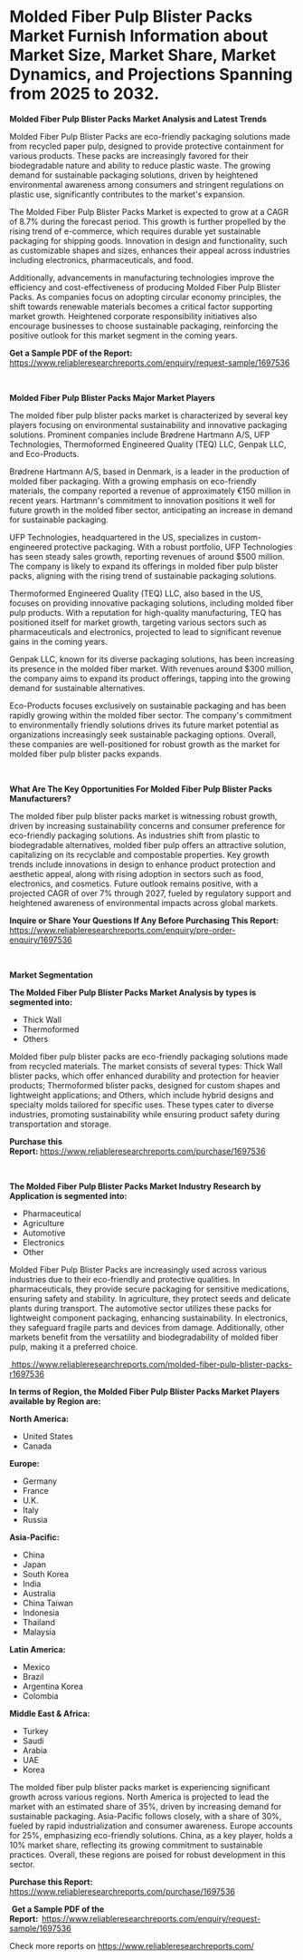 <p><h1>Molded Fiber Pulp Blister Packs Market Furnish Information about Market Size, Market Share, Market Dynamics, and Projections Spanning from 2025 to 2032.</h1></p><p><strong>Molded Fiber Pulp Blister Packs Market Analysis and Latest Trends</strong></p>
<p><p>Molded Fiber Pulp Blister Packs are eco-friendly packaging solutions made from recycled paper pulp, designed to provide protective containment for various products. These packs are increasingly favored for their biodegradable nature and ability to reduce plastic waste. The growing demand for sustainable packaging solutions, driven by heightened environmental awareness among consumers and stringent regulations on plastic use, significantly contributes to the market's expansion.</p><p>The Molded Fiber Pulp Blister Packs Market is expected to grow at a CAGR of 8.7% during the forecast period. This growth is further propelled by the rising trend of e-commerce, which requires durable yet sustainable packaging for shipping goods. Innovation in design and functionality, such as customizable shapes and sizes, enhances their appeal across industries including electronics, pharmaceuticals, and food.</p><p>Additionally, advancements in manufacturing technologies improve the efficiency and cost-effectiveness of producing Molded Fiber Pulp Blister Packs. As companies focus on adopting circular economy principles, the shift towards renewable materials becomes a critical factor supporting market growth. Heightened corporate responsibility initiatives also encourage businesses to choose sustainable packaging, reinforcing the positive outlook for this market segment in the coming years.</p></p>
<p><strong>Get a Sample PDF of the Report:&nbsp;</strong> <a href="https://www.reliableresearchreports.com/enquiry/request-sample/1697536?utm_campaign=2960&utm_medium=2&utm_source=Github&utm_content=ia&utm_term=24032025&utm_id=molded-fiber-pulp-blister-packs">https://www.reliableresearchreports.com/enquiry/request-sample/1697536</a></p>
<p>&nbsp;</p>
<p><strong>Molded Fiber Pulp Blister Packs Major Market Players</strong></p>
<p><p>The molded fiber pulp blister packs market is characterized by several key players focusing on environmental sustainability and innovative packaging solutions. Prominent companies include Brødrene Hartmann A/S, UFP Technologies, Thermoformed Engineered Quality (TEQ) LLC, Genpak LLC, and Eco-Products.</p><p>Brødrene Hartmann A/S, based in Denmark, is a leader in the production of molded fiber packaging. With a growing emphasis on eco-friendly materials, the company reported a revenue of approximately €150 million in recent years. Hartmann's commitment to innovation positions it well for future growth in the molded fiber sector, anticipating an increase in demand for sustainable packaging.</p><p>UFP Technologies, headquartered in the US, specializes in custom-engineered protective packaging. With a robust portfolio, UFP Technologies has seen steady sales growth, reporting revenues of around $500 million. The company is likely to expand its offerings in molded fiber pulp blister packs, aligning with the rising trend of sustainable packaging solutions.</p><p>Thermoformed Engineered Quality (TEQ) LLC, also based in the US, focuses on providing innovative packaging solutions, including molded fiber pulp products. With a reputation for high-quality manufacturing, TEQ has positioned itself for market growth, targeting various sectors such as pharmaceuticals and electronics, projected to lead to significant revenue gains in the coming years.</p><p>Genpak LLC, known for its diverse packaging solutions, has been increasing its presence in the molded fiber market. With revenues around $300 million, the company aims to expand its product offerings, tapping into the growing demand for sustainable alternatives.</p><p>Eco-Products focuses exclusively on sustainable packaging and has been rapidly growing within the molded fiber sector. The company's commitment to environmentally friendly solutions drives its future market potential as organizations increasingly seek sustainable packaging options. Overall, these companies are well-positioned for robust growth as the market for molded fiber pulp blister packs expands.</p></p>
<p>&nbsp;</p>
<p><strong>What Are The Key Opportunities For Molded Fiber Pulp Blister Packs Manufacturers?</strong></p>
<p><p>The molded fiber pulp blister packs market is witnessing robust growth, driven by increasing sustainability concerns and consumer preference for eco-friendly packaging solutions. As industries shift from plastic to biodegradable alternatives, molded fiber pulp offers an attractive solution, capitalizing on its recyclable and compostable properties. Key growth trends include innovations in design to enhance product protection and aesthetic appeal, along with rising adoption in sectors such as food, electronics, and cosmetics. Future outlook remains positive, with a projected CAGR of over 7% through 2027, fueled by regulatory support and heightened awareness of environmental impacts across global markets.</p></p>
<p><strong>Inquire or Share Your Questions If Any Before Purchasing This Report:</strong> <a href="https://www.reliableresearchreports.com/enquiry/pre-order-enquiry/1697536?utm_campaign=2960&utm_medium=2&utm_source=Github&utm_content=ia&utm_term=24032025&utm_id=molded-fiber-pulp-blister-packs">https://www.reliableresearchreports.com/enquiry/pre-order-enquiry/1697536</a></p>
<p>&nbsp;</p>
<p><strong>Market Segmentation</strong></p>
<p><strong>The Molded Fiber Pulp Blister Packs Market Analysis by types is segmented into:</strong></p>
<p><ul><li>Thick Wall</li><li>Thermoformed</li><li>Others</li></ul></p>
<p><p>Molded fiber pulp blister packs are eco-friendly packaging solutions made from recycled materials. The market consists of several types: Thick Wall blister packs, which offer enhanced durability and protection for heavier products; Thermoformed blister packs, designed for custom shapes and lightweight applications; and Others, which include hybrid designs and specialty molds tailored for specific uses. These types cater to diverse industries, promoting sustainability while ensuring product safety during transportation and storage.</p></p>
<p><strong>Purchase this Report:&nbsp;</strong><a href="https://www.reliableresearchreports.com/purchase/1697536?utm_campaign=2960&utm_medium=2&utm_source=Github&utm_content=ia&utm_term=24032025&utm_id=molded-fiber-pulp-blister-packs">https://www.reliableresearchreports.com/purchase/1697536</a></p>
<p>&nbsp;</p>
<p><strong>The Molded Fiber Pulp Blister Packs Market Industry Research by Application is segmented into:</strong></p>
<p><ul><li>Pharmaceutical</li><li>Agriculture</li><li>Automotive</li><li>Electronics</li><li>Other</li></ul></p>
<p><p>Molded Fiber Pulp Blister Packs are increasingly used across various industries due to their eco-friendly and protective qualities. In pharmaceuticals, they provide secure packaging for sensitive medications, ensuring safety and stability. In agriculture, they protect seeds and delicate plants during transport. The automotive sector utilizes these packs for lightweight component packaging, enhancing sustainability. In electronics, they safeguard fragile parts and devices from damage. Additionally, other markets benefit from the versatility and biodegradability of molded fiber pulp, making it a preferred choice.</p></p>
<p><a href="https://www.reliableresearchreports.com/molded-fiber-pulp-blister-packs-r1697536?utm_campaign=2960&utm_medium=2&utm_source=Github&utm_content=ia&utm_term=24032025&utm_id=molded-fiber-pulp-blister-packs">&nbsp;https://www.reliableresearchreports.com/molded-fiber-pulp-blister-packs-r1697536</a></p>
<p><strong>In terms of Region, the Molded Fiber Pulp Blister Packs Market Players available by Region are:</strong></p>
<p>
    <p> <strong> North America: </strong>
        <ul>
            <li>United States</li>
            <li>Canada</li>
        </ul>
        </p> 
    <p> <strong> Europe: </strong>
        <ul>
            <li>Germany</li>
            <li>France</li>
            <li>U.K.</li>
            <li>Italy</li>
            <li>Russia</li>
        </ul>
        </p> 
    <p> <strong> Asia-Pacific: </strong>
        <ul>
            <li>China</li>
            <li>Japan</li>
            <li>South Korea</li>
            <li>India</li>
            <li>Australia</li>
            <li>China Taiwan</li>
            <li>Indonesia</li>
            <li>Thailand</li>
            <li>Malaysia</li>
        </ul>
        </p> 
    <p> <strong> Latin America: </strong>
        <ul>
            <li>Mexico</li>
            <li>Brazil</li>
            <li>Argentina Korea</li>
            <li>Colombia</li>
        </ul>
        </p> 
    <p> <strong> Middle East & Africa: </strong>
        <ul>
            <li>Turkey</li>
            <li>Saudi</li>
            <li>Arabia</li>
            <li>UAE</li>
            <li>Korea</li>
        </ul>
    </p>
    </p>
<p><p>The molded fiber pulp blister packs market is experiencing significant growth across various regions. North America is projected to lead the market with an estimated share of 35%, driven by increasing demand for sustainable packaging. Asia-Pacific follows closely, with a share of 30%, fueled by rapid industrialization and consumer awareness. Europe accounts for 25%, emphasizing eco-friendly solutions. China, as a key player, holds a 10% market share, reflecting its growing commitment to sustainable practices. Overall, these regions are poised for robust development in this sector.</p></p>
<p><strong>Purchase this Report: </strong><a href="https://www.reliableresearchreports.com/purchase/1697536?utm_campaign=2960&utm_medium=2&utm_source=Github&utm_content=ia&utm_term=24032025&utm_id=molded-fiber-pulp-blister-packs">https://www.reliableresearchreports.com/purchase/1697536</a></p>
<p>&nbsp;<strong>Get a Sample PDF of the Report:&nbsp;&nbsp;</strong><a href="https://www.reliableresearchreports.com/enquiry/request-sample/1697536?utm_campaign=2960&utm_medium=2&utm_source=Github&utm_content=ia&utm_term=24032025&utm_id=molded-fiber-pulp-blister-packs">https://www.reliableresearchreports.com/enquiry/request-sample/1697536</a></p>
<p><strong></strong></p>
<p>Check more reports on <a href="https://www.reliableresearchreports.com/?utm_campaign=2960&utm_medium=2&utm_source=Github&utm_content=ia&utm_term=24032025&utm_id=molded-fiber-pulp-blister-packs">https://www.reliableresearchreports.com/</a></p>